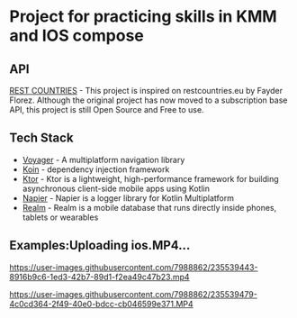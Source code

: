 # Project for practicing skills in KMM and IOS compose

## API

[REST COUNTRIES](https://restcountries.com/) - This project is inspired on restcountries.eu by Fayder Florez. Although the original project has now moved to a subscription base API, this project is still Open Source and Free to use.

## Tech Stack

- [Voyager](https://github.com/adrielcafe/voyager) - A multiplatform navigation library
- [Koin](https://insert-koin.io/) - dependency injection framework
- [Ktor](https://ktor.io/) - Ktor is a lightweight, high-performance framework for building asynchronous client-side mobile apps using Kotlin
- [Napier](https://github.com/AAkira/Napier) - Napier is a logger library for Kotlin Multiplatform
- [Realm](https://github.com/realm/realm-kotlin) - Realm is a mobile database that runs directly inside phones, tablets or wearables

## Examples:Uploading ios.MP4…

https://user-images.githubusercontent.com/7988862/235539443-8916b9c6-1ed3-42b7-89d1-f2ea49c47b23.mp4

https://user-images.githubusercontent.com/7988862/235539479-4c0cd364-2f49-40e0-bdcc-cb046599e371.MP4
